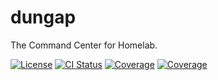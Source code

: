 # dungap

The Command Center for Homelab.

[![License](https://img.shields.io/github/license/kilip/dungap?style=flat-square)](https://github.com/kilip/dungap?tab=MIT-1-ov-file)
[![CI Status](https://img.shields.io/github/actions/workflow/status/kilip/dungap/ci.yaml?style=flat-square)](https://github.com/api-platform/demo/actions?workflow=CI)
[![Coverage](https://img.shields.io/codecov/c/github/kilip/dungap?style=flat-square&flag=phpunit&label=api-coverage)](https://app.codecov.io/gh/kilip/dungap)
[![Coverage](https://img.shields.io/codecov/c/github/kilip/dungap?style=flat-square&flag=vitest&label=pwa-coverage)](https://app.codecov.io/gh/kilip/dungap)
